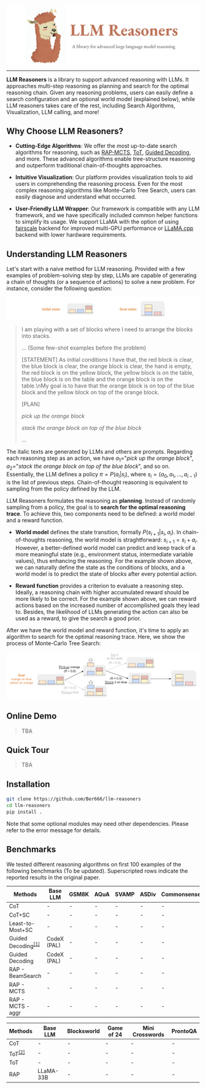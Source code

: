 ![logo](images/image.png#pic_center)


---


**LLM Reasoners** is a library to support advanced reasoning with LLMs. It approaches multi-step reasoning as planning and search for the optimal reasoning chain. Given any reasoning problems, users can easily define a search configuration and an optional world model (explained below), while LLM reasoners takes care of the rest, including Search Algorithms, Visualization, LLM calling, and more!

## Why Choose LLM Reasoners?

- **Cutting-Edge Algorithms**: We offer the most up-to-date search algorithms for reasoning, such as [RAP-MCTS](https://arxiv.org/abs/2305.14992), [ToT](https://arxiv.org/abs/2305.10601), [Guided Decoding](https://arxiv.org/abs/2305.00633), and more. These advanced algorithms enable tree-structure reasoning and outperform traditional chain-of-thoughts approaches.

- **Intuitive Visualization**: Our platform provides visualization tools to aid users in comprehending the reasoning process. Even for the most complex reasoning algorithms like Monte-Carlo Tree Search, users can easily diagnose and understand what occurred.

- **User-Friendly LLM Wrapper**: Our framework is compatible with any LLM framework, and we have specifically included common helper functions to simplify its usage. We support LLaMA with the option of using [fairscale](https://github.com/facebookresearch/llama) backend for improved multi-GPU performance or [LLaMA.cpp](https://github.com/ggerganov/llama.cpp) backend with lower hardware requirements.

## Understanding LLM Reasoners

Let's start with a naive method for LLM reasoning. Provided with a few examples of problem-solving step by step, LLMs are capable of generating a chain of thoughts (or a sequence of actions) to solve a new problem. For instance, consider the following question:

![Alt text](images/goal.png)

> I am playing with a set of blocks where I need to arrange the blocks into stacks.
> 
> ... (Some few-shot examples before the problem)
> 
> [STATEMENT] As initial conditions I have that, the red block is clear, the blue block is clear, the orange block is clear, the hand is empty, the red block is on the yellow block, the yellow block is on the table, the blue block is on the table and the orange block is on the table.\nMy goal is to have that the orange block is on top of the blue block and the yellow block on top of the orange block.
> 
> [PLAN]
> 
> *pick up the orange block*
>
> *stack the orange block on top of the blue block*
>
> ...


The italic texts are generated by LLMs and others are prompts. Regarding each reasoning step as an action, we have $a_1=$"*pick up the orange block*", $a_2=$"*stack the orange block on top of the blue block*", and so on. Essentially, the LLM defines a policy $\pi = P(a_i | s_i)$, where $s_i = (a_0, a_1, ..., a_{i-1})$ is the list of previous steps. Chain-of-thought reasoning is equivalent to sampling from the policy defined by the LLM.

LLM Reasoners formulates the reasoning as **planning**. Instead of randomly sampling from a policy, the goal is to **search for the optimal reasoning trace**. To achieve this, two components need to be defined: a world model and a reward function.

- **World model** defines the state transition, formally $P(s_{i+1} | s_i, a_i)$. In chain-of-thoughts reasoning, the world model is straghtforward: $s_{i+1} = s_i + a_i$. However, a better-defined world model can predict and keep track of a more meaningful state (e.g., environment status, intermediate variable values), thus enhancing the reasoning. For the example shown above, we can naturally define the state as the conditions of blocks, and a world model is to predict the state of blocks after every potential action.
  
- **Reward function** provides a criterion to evaluate a reasoning step. Ideally, a reasoning chain with higher accumulated reward should be more likely to be correct. For the example shown above, we can reward actions based on the increased number of accomplished goals they lead to. Besides, the likelihood of LLMs generating the action can also be used as a reward, to give the search a good prior.

After we have the world model and reward function, it's time to apply an algorithm to search for the optimal reasoning trace. Here, we show the process of Monte-Carlo Tree Search:

![Alt text](images/bw_example.png)

## Online Demo
> TBA

## Quick Tour
> TBA

## Installation
```bash
git clone https://github.com/Ber666/llm-reasoners
cd llm-reasoners
pip install .
```
Note that some optional modules may need other dependencies. Please refer to the error message for details.

## Benchmarks
We tested different reasoning algorithms on first 100 examples of the following benchmarks (To be updated). Superscripted rows indicate the reported results in the original paper.

|Methods|Base LLM|GSM8K|AQuA|SVAMP|ASDiv|CommonsenseQA|StrategyQA|
|-|-|-|-|-|-|-|-|
|CoT|-|-|-|-|-|-|-|
|CoT+SC|-|-|-|-|-|-|-|
|Least-to-Most+SC|-|-|-|-|-|-|-|
|Guided Decoding<sup>[[1]](https://arxiv.org/abs/2305.00633)</sup>|CodeX (PAL)|-|-|-|-|-|-|
|Guided Decoding|CodeX (PAL)|-|-|-|-|-|-|
|RAP - BeamSearch|-|-|-|-|-|-|-|
|RAP - MCTS|-|-|-|-|-|-|-|
|RAP - MCTS - aggr|-|-|-|-|-|-|-|


|Methods|Base LLM|Blocksworld|Game of 24|Mini Crosswords|ProntoQA|
|-|-|-|-|-|-|
|CoT|-|-|-|-|-|
|ToT<sup>[[2]](https://arxiv.org/abs/2305.10601)<sup>|-|-|-|-|-|
|ToT|-|-|-|-|-|
|RAP|LLaMA-33B|-|-|-|-|
